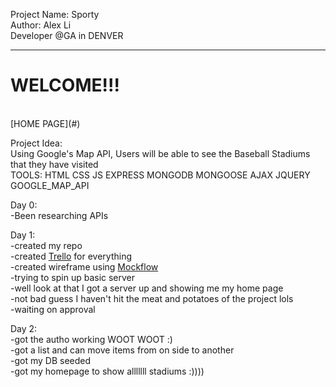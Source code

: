 Project Name: Sporty<br/>
Author: Alex Li<br/>
Developer @GA in DENVER<br/>
<hr />
<h1>WELCOME!!!</h1><br/>
[HOME PAGE](#)

Project Idea:<br/>
Using Google's Map API, Users will be able to see the Baseball Stadiums that they have visited<br/>
TOOLS: HTML CSS JS EXPRESS MONGODB MONGOOSE AJAX JQUERY GOOGLE_MAP_API <br/>

Day 0:<br/>
-Been researching APIs<br/>

Day 1:<br/>
-created my repo <br/>
-created [Trello](https://trello.com/b/RV3tB7l3/project-2) for everything<br/>
-created wireframe using [Mockflow](https://wireframepro.mockflow.com/view/D4330f6f7f3a02a5856bdded065648a99)<br/>
-trying to spin up basic server <br/>
-well look at that I got a server up and showing me my home page <br/>
-not bad guess I haven't hit the meat and potatoes of the project lols <br/>
-waiting on approval <br/>

Day 2:<br/>
-got the autho working WOOT WOOT :) <br/>
-got a list and can move items from on side to another <br/>
-got my DB seeded <br/>
-got my homepage to show alllllll stadiums :)))) <br/>
